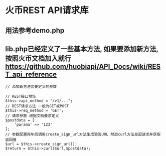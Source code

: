 # 火币REST API请求库
## 用法参考demo.php
## lib.php已经定义了一些基本方法, 如果要添加新方法,按照火币文档加入就行 https://github.com/huobiapi/API_Docs/wiki/REST_api_reference
```
// 添加新方法需要定义的参数

// REST接口地址
$this->api_method = "/v1/...";
// REST请求方法 一般为GET或POST
$this->req_method = 'GET';
// 请求参数 根据文档要求定义
$postdata = [
	'parama' => '123'
];
// 参数配置完毕后调用create_sign_url方法生成验签URL 然后curl方法发起请求并获取返回值
$url = $this->create_sign_url();
$return = $this->curl($url,$postdata);
```